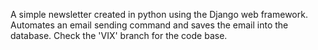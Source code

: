 A simple newsletter created in python using the Django web framework. Automates an email sending command and saves the email into the database. Check the 'VIX' branch for the code base.
